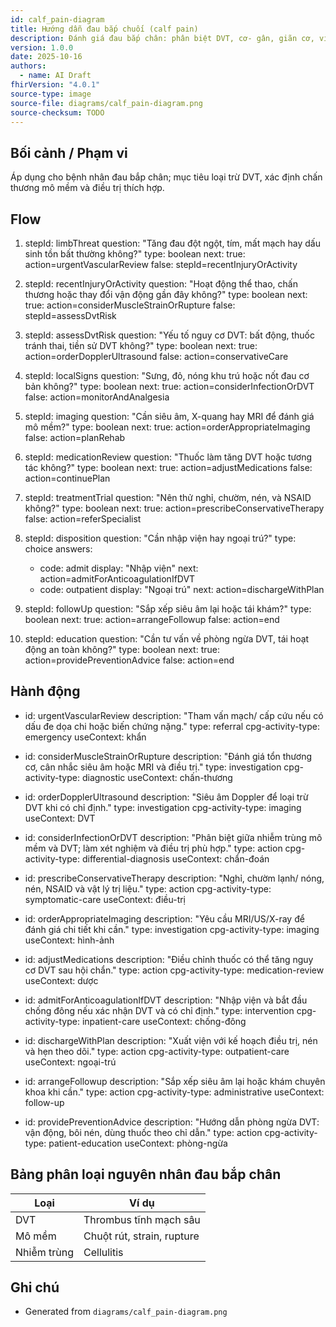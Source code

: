 ```yaml
---
id: calf_pain-diagram
title: Hướng dẫn đau bắp chuối (calf pain)
description: Đánh giá đau bắp chân: phân biệt DVT, cơ- gân, giãn cơ, viêm, huyết khối và hướng xử trí ban đầu.
version: 1.0.0
date: 2025-10-16
authors:
  - name: AI Draft
fhirVersion: "4.0.1"
source-type: image
source-file: diagrams/calf_pain-diagram.png
source-checksum: TODO
---
```


## Bối cảnh / Phạm vi

Áp dụng cho bệnh nhân đau bắp chân; mục tiêu loại trừ DVT, xác định chấn thương mô mềm và điều trị thích hợp.

## Flow

1. stepId: limbThreat
   question: "Tăng đau đột ngột, tím, mất mạch hay dấu sinh tồn bất thường không?"
   type: boolean
   next:
     true: action=urgentVascularReview
     false: stepId=recentInjuryOrActivity

2. stepId: recentInjuryOrActivity
   question: "Hoạt động thể thao, chấn thương hoặc thay đổi vận động gần đây không?"
   type: boolean
   next:
     true: action=considerMuscleStrainOrRupture
     false: stepId=assessDvtRisk

3. stepId: assessDvtRisk
   question: "Yếu tố nguy cơ DVT: bất động, thuốc tránh thai, tiền sử DVT không?"
   type: boolean
   next:
     true: action=orderDopplerUltrasound
     false: action=conservativeCare

4. stepId: localSigns
   question: "Sưng, đỏ, nóng khu trú hoặc nốt đau cơ bản không?"
   type: boolean
   next:
     true: action=considerInfectionOrDVT
     false: action=monitorAndAnalgesia

5. stepId: imaging
   question: "Cần siêu âm, X-quang hay MRI để đánh giá mô mềm?"
   type: boolean
   next:
     true: action=orderAppropriateImaging
     false: action=planRehab

6. stepId: medicationReview
   question: "Thuốc làm tăng DVT hoặc tương tác không?"
   type: boolean
   next:
     true: action=adjustMedications
     false: action=continuePlan

7. stepId: treatmentTrial
   question: "Nên thử nghỉ, chườm, nén, và NSAID không?"
   type: boolean
   next:
     true: action=prescribeConservativeTherapy
     false: action=referSpecialist

8. stepId: disposition
   question: "Cần nhập viện hay ngoại trú?"
   type: choice
   answers:
     - code: admit
       display: "Nhập viện"
       next: action=admitForAnticoagulationIfDVT
     - code: outpatient
       display: "Ngoại trú"
       next: action=dischargeWithPlan

9. stepId: followUp
   question: "Sắp xếp siêu âm lại hoặc tái khám?"
   type: boolean
   next:
     true: action=arrangeFollowup
     false: action=end

10. stepId: education
    question: "Cần tư vấn về phòng ngừa DVT, tái hoạt động an toàn không?"
    type: boolean
    next:
      true: action=providePreventionAdvice
      false: action=end

## Hành động

- id: urgentVascularReview
  description: "Tham vấn mạch/ cấp cứu nếu có dấu đe dọa chi hoặc biến chứng nặng."
  type: referral
  cpg-activity-type: emergency
  useContext: khẩn

- id: considerMuscleStrainOrRupture
  description: "Đánh giá tổn thương cơ, cân nhắc siêu âm hoặc MRI và điều trị."
  type: investigation
  cpg-activity-type: diagnostic
  useContext: chấn-thương

- id: orderDopplerUltrasound
  description: "Siêu âm Doppler để loại trừ DVT khi có chỉ định."
  type: investigation
  cpg-activity-type: imaging
  useContext: DVT

- id: considerInfectionOrDVT
  description: "Phân biệt giữa nhiễm trùng mô mềm và DVT; làm xét nghiệm và điều trị phù hợp."
  type: action
  cpg-activity-type: differential-diagnosis
  useContext: chẩn-đoán

- id: prescribeConservativeTherapy
  description: "Nghỉ, chườm lạnh/ nóng, nén, NSAID và vật lý trị liệu."
  type: action
  cpg-activity-type: symptomatic-care
  useContext: điều-trị

- id: orderAppropriateImaging
  description: "Yêu cầu MRI/US/X-ray để đánh giá chi tiết khi cần."
  type: investigation
  cpg-activity-type: imaging
  useContext: hình-ảnh

- id: adjustMedications
  description: "Điều chỉnh thuốc có thể tăng nguy cơ DVT sau hội chẩn."
  type: action
  cpg-activity-type: medication-review
  useContext: dược

- id: admitForAnticoagulationIfDVT
  description: "Nhập viện và bắt đầu chống đông nếu xác nhận DVT và có chỉ định."
  type: intervention
  cpg-activity-type: inpatient-care
  useContext: chống-đông

- id: dischargeWithPlan
  description: "Xuất viện với kế hoạch điều trị, nén và hẹn theo dõi."
  type: action
  cpg-activity-type: outpatient-care
  useContext: ngoại-trú

- id: arrangeFollowup
  description: "Sắp xếp siêu âm lại hoặc khám chuyên khoa khi cần."
  type: action
  cpg-activity-type: administrative
  useContext: follow-up

- id: providePreventionAdvice
  description: "Hướng dẫn phòng ngừa DVT: vận động, bôi nén, dùng thuốc theo chỉ dẫn."
  type: action
  cpg-activity-type: patient-education
  useContext: phòng-ngừa

## Bảng phân loại nguyên nhân đau bắp chân

| Loại | Ví dụ |
|------|------|
| DVT | Thrombus tĩnh mạch sâu |
| Mô mềm | Chuột rút, strain, rupture |
| Nhiễm trùng | Cellulitis |

## Ghi chú

- Generated from `diagrams/calf_pain-diagram.png`
